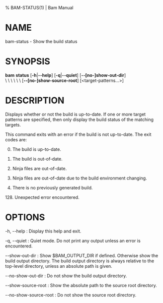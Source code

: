 % BAM-STATUS(1) | Bam Manual

# NAME

bam-status - Show the build status

# SYNOPSIS

**bam** **status** [**-h**|**--help**] [**-q**|**--quiet**] [**--[no-]show-out-dir**]\
\  \  \  \  \  \ [**--[no-]show-source-root**] [\<target-patterns...\>]

# DESCRIPTION
  Displays whether or not the build is up-to-date. If one or more target
  patterns are specified, then only display the build status of the matching
  targets.

  This command exits with an error if the build is not up-to-date. The exit
  codes are:

  0. The build is up-to-date.

  1. The build is out-of-date.

  2. Ninja files are out-of-date.

  3. Ninja files are out-of-date due to the build environment changing.

  4. There is no previously generated build.

  128\. Unexpected error encountered.

# OPTIONS
-h, --help
:   Display this help and exit.

-q, --quiet
:   Quiet mode. Do not print any output unless an error is encountered.

--show-out-dir
:   Show $BAM_OUTPUT_DIR if defined. Otherwise show the build output
    directory. The build output directory is always relative to the top-level
    directory, unless an absolute path is given.

--no-show-out-dir
:   Do not show the build output directory.

--show-source-root
:   Show the absolute path to the source root directory.

--no-show-source-root
:   Do not show the source root directory.
